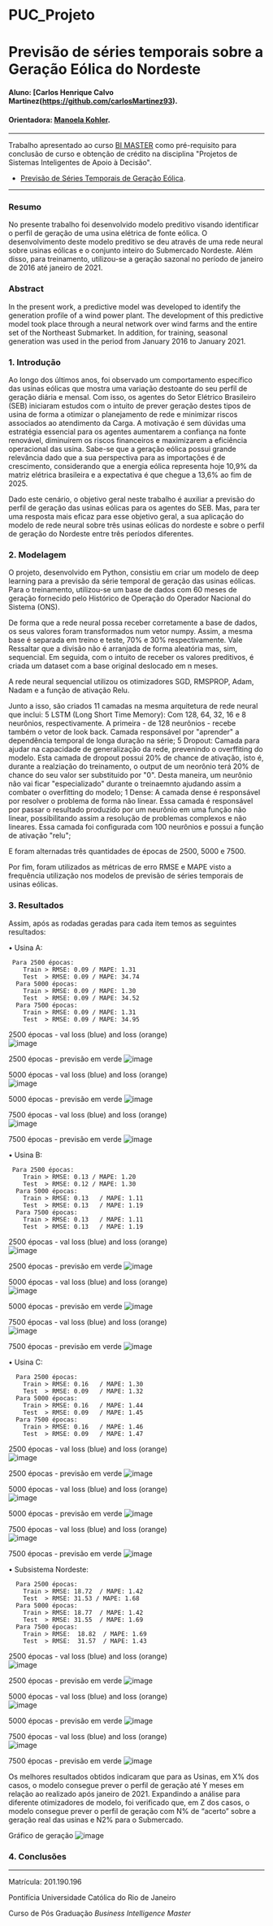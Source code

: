 # PUC_Projeto
# Previsão de séries temporais sobre a Geração Eólica do Nordeste

#### Aluno: [Carlos Henrique Calvo Martinez(https://github.com/carlosMartinez93).
#### Orientadora: [Manoela Kohler](https://github.com/manoelakohler).

---

Trabalho apresentado ao curso [BI MASTER](https://ica.puc-rio.ai/bi-master) como pré-requisito para conclusão de curso e obtenção de crédito na disciplina "Projetos de Sistemas Inteligentes de Apoio à Decisão".

<!-- para os links a seguir, caso os arquivos estejam no mesmo repositório que este README, não há necessidade de incluir o link completo: basta incluir o nome do arquivo, com extensão, que o GitHub completa o link corretamente -->
- [Previsão de Séries Temporais de Geração Eólica](https://github.com/carlosMartinez93/PUC_Projeto/blob/main/Previsao_Geracao_Eolica.py).

---

### Resumo

No presente trabalho foi desenvolvido modelo preditivo visando identificar o perfil de geração de uma usina elétrica de fonte eólica.
O desenvolvimento deste modelo preditivo se deu através de uma rede neural sobre usinas eólicas e o conjunto inteiro do Submercado Nordeste.
Além disso, para treinamento, utilizou-se a geração sazonal no período de janeiro de 2016 até janeiro de 2021.

### Abstract

In the present work, a predictive model was developed to identify the generation profile of a wind power plant.
The development of this predictive model took place through a neural network over wind farms and the entire set of the Northeast Submarket.
In addition, for training, seasonal generation was used in the period from January 2016 to January 2021.

### 1. Introdução

Ao longo dos últimos anos, foi observado um comportamento específico das usinas eólicas que mostra uma variação destoante do seu perfil de geração diária e mensal. 
Com isso, os agentes do Setor Elétrico Brasileiro (SEB) iniciaram estudos com o intuito de prever geração destes tipos de usina de forma a otimizar o planejamento de rede e minimizar riscos associados ao atendimento da Carga.
A motivação é sem dúvidas uma estratégia essencial para os agentes aumentarem a confiança na fonte renovável, diminuírem os riscos financeiros e maximizarem a eficiência operacional das usina.
Sabe-se que a geração eólica possui grande relevância dado que a sua perspectiva para as importações é de crescimento, considerando que a energia eólica representa hoje 10,9% da matriz elétrica brasileira e a expectativa é que chegue a 13,6% ao fim de 2025.

Dado este cenário, o objetivo geral neste trabalho é auxiliar a previsão do perfil de geração das usinas eólicas para os agentes do SEB.
Mas, para ter uma resposta mais eficaz para esse objetivo geral, a sua aplicação do modelo de rede neural sobre três usinas eólicas do nordeste e sobre o perfil de geração do Nordeste entre três períodos diferentes.

### 2. Modelagem

O projeto, desenvolvido em Python, consistiu em criar um modelo de deep learning para a previsão da série temporal de geração das usinas eólicas.
Para o treinamento, utilizou-se um base de dados com 60 meses de geração fornecido pelo Histórico de Operação do Operador Nacional do Sistema (ONS).

De forma que a rede neural possa receber corretamente a base de dados, os seus valores foram transformados num vetor numpy.
Assim, a mesma base é separada em treino e teste, 70% e 30% respectivamente. Vale Ressaltar que a divisão não é arranjada de forma aleatória mas, sim, sequencial.
Em seguida, com o intuito de receber os valores preditivos, é criada um dataset com a base original deslocado em n meses.

A rede neural sequencial utilizou os otimizadores SGD, RMSPROP, Adam, Nadam e a função de ativação Relu.

Junto a isso, são criados 11 camadas na mesma arquitetura de rede neural que inclui:
5 LSTM (Long Short Time Memory): Com 128, 64, 32, 16 e 8 neurônios, respectivamente. A primeira - de 128 neurônios - recebe também o vetor de look back. Camada responsável por "aprender" a dependência temporal de longa duração na série;
5 Dropout: Camada para ajudar na capacidade de generalização da rede, prevenindo o overffiting do modelo. Esta camada de dropout possui 20% de chance de ativação, isto é, durante a realziação do treinamento, o output de um neorônio terá 20% de chance do seu valor ser substituido por "0". Desta maneira, um neurônio não vai ficar "especializado" durante o treinaemnto ajudando assim a combater o overfitting do modelo;
1 Dense: A camada dense é responsável por resolver o problema de forma não linear. Essa camada é responsável por passar o resultado produzido por um neurônio em uma função não linear, possibilitando assim a resolução de problemas complexos e não lineares. Essa camada foi configurada com 100 neurônios e possui a função de ativação "relu";

E foram alternadas três quantidades de épocas de 2500, 5000 e 7500.

Por fim, foram utilizados as métricas de erro RMSE e MAPE visto a frequência utilização nos modelos de previsão de séries temporais de usinas eólicas.

### 3. Resultados

Assim, após as rodadas geradas para cada item temos as seguintes resultados:

•	Usina A:
     
     Para 2500 épocas:
        Train > RMSE: 0.09 / MAPE: 1.31 
        Test  > RMSE: 0.09 / MAPE: 34.74 
      Para 5000 épocas:
        Train > RMSE: 0.09 / MAPE: 1.30  
        Test  > RMSE: 0.09 / MAPE: 34.52  
      Para 7500 épocas:
        Train > RMSE: 0.09 / MAPE: 1.31  
        Test  > RMSE: 0.09 / MAPE: 34.95   
        
2500 épocas - val loss (blue) and loss (orange)       
 ![image](https://user-images.githubusercontent.com/102811613/163443207-53068eab-15df-4dc7-8386-a13f5cad70d4.png)

2500 épocas - previsão em verde
![image](https://user-images.githubusercontent.com/102811613/163443192-7031712d-353d-4e96-8f47-8f9f1488ef99.png)

5000 épocas - val loss (blue) and loss (orange)       
![image](https://user-images.githubusercontent.com/102811613/163442752-41a1aaad-f4ef-4243-8ed5-cc8d869df243.png)

5000 épocas - previsão em verde
![image](https://user-images.githubusercontent.com/102811613/163442777-b6bbc9c6-b4c4-44c6-b6a2-ea4b347d6844.png)

7500 épocas - val loss (blue) and loss (orange)       
![image](https://user-images.githubusercontent.com/102811613/163440815-7e6cd98a-6183-47b8-87be-74891745b52b.png)

7500 épocas - previsão em verde
![image](https://user-images.githubusercontent.com/102811613/163440839-b068e765-c7e9-4d3a-9900-917081f9647e.png)
        
•	Usina B:
     
     Para 2500 épocas:
        Train > RMSE: 0.13 / MAPE: 1.20 
        Test  > RMSE: 0.12 / MAPE: 1.30 
      Para 5000 épocas:
        Train > RMSE: 0.13   / MAPE: 1.11  
        Test  > RMSE: 0.13   / MAPE: 1.19   
      Para 7500 épocas:
        Train > RMSE: 0.13   / MAPE: 1.11  
        Test  > RMSE: 0.13   / MAPE: 1.19 
        
 2500 épocas - val loss (blue) and loss (orange)       
 ![image](https://user-images.githubusercontent.com/102811613/162583249-33b7e57a-2223-4ca8-98d3-ebd868765f74.png)
 
 2500 épocas - previsão em verde
![image](https://user-images.githubusercontent.com/102811613/162583269-4b5eaa9e-21b2-4159-b773-9f9ef40ef2a1.png)

 5000 épocas - val loss (blue) and loss (orange)       
![image](https://user-images.githubusercontent.com/102811613/163439738-05954d78-cc1a-451d-a1b7-6870c90c4daf.png)

 5000 épocas - previsão em verde
![image](https://user-images.githubusercontent.com/102811613/163439777-11dfa1fa-a0f3-4932-b356-1ddeb190fd27.png)

7500 épocas - val loss (blue) and loss (orange)       
![image](https://user-images.githubusercontent.com/102811613/163440368-4fa7c9ab-3fd0-44ac-ba7f-8be113417fb0.png)

7500 épocas - previsão em verde
![image](https://user-images.githubusercontent.com/102811613/163440407-9c9b95ea-2936-4168-bbf6-56990f7f7066.png)


•	Usina C:
      
      Para 2500 épocas:
        Train > RMSE: 0.16   / MAPE: 1.30 
        Test  > RMSE: 0.09   / MAPE: 1.32 
      Para 5000 épocas:
        Train > RMSE: 0.16   / MAPE: 1.44 
        Test  > RMSE: 0.09   / MAPE: 1.45 
      Para 7500 épocas:
        Train > RMSE: 0.16   / MAPE: 1.46
        Test  > RMSE: 0.09   / MAPE: 1.47  
2500 épocas - val loss (blue) and loss (orange)       
 ![image](https://user-images.githubusercontent.com/102811613/163681191-554b491e-17b6-4cfe-aa70-bd16fcfb27f8.png)

2500 épocas - previsão em verde
![image](https://user-images.githubusercontent.com/102811613/163681221-ab7cc3f4-82ca-4d0a-8351-7e7c6adb11e3.png)

5000 épocas - val loss (blue) and loss (orange)       
![image](https://user-images.githubusercontent.com/102811613/163681312-27e50ea6-df0e-44d9-a7f8-ca9da4d1afd1.png)

5000 épocas - previsão em verde
![image](https://user-images.githubusercontent.com/102811613/163681308-a868cd07-ee5f-4fe0-b624-5fea8b77e37c.png)

7500 épocas - val loss (blue) and loss (orange)       
![image](https://user-images.githubusercontent.com/102811613/163681413-602067c8-9359-4ab7-ac0b-1c3bbe107631.png)

7500 épocas - previsão em verde
![image](https://user-images.githubusercontent.com/102811613/163681407-cde522f5-0627-4e82-9c4f-2e821da3ce97.png)

•	Subsistema Nordeste:
      
      Para 2500 épocas:
        Train > RMSE: 18.72  / MAPE: 1.42
        Test  > RMSE: 31.53 / MAPE: 1.68 
      Para 5000 épocas:
        Train > RMSE: 18.77  / MAPE: 1.42
        Test  > RMSE: 31.55  / MAPE: 1.69 
      Para 7500 épocas:
        Train > RMSE:  18.82  / MAPE: 1.69  
        Test  > RMSE:  31.57  / MAPE: 1.43      

2500 épocas - val loss (blue) and loss (orange)       
 ![image](https://user-images.githubusercontent.com/102811613/163682656-a0a3b457-636c-4739-91b6-00f712c335cd.png)

2500 épocas - previsão em verde
![image](https://user-images.githubusercontent.com/102811613/163682682-c84f63c3-1dc8-43a2-ac9a-9f98a4a93669.png)

5000 épocas - val loss (blue) and loss (orange)       
![image](https://user-images.githubusercontent.com/102811613/163682282-0d129b3e-4dc8-4dd9-9170-b5682cf20f51.png)

5000 épocas - previsão em verde
![image](https://user-images.githubusercontent.com/102811613/163682306-ac8b9adc-4803-4223-9be0-c3cc3eed5dd4.png)

7500 épocas - val loss (blue) and loss (orange)       
![image](https://user-images.githubusercontent.com/102811613/163681913-03d99790-fdfb-4907-9386-3cbe92a2a659.png)

7500 épocas - previsão em verde
![image](https://user-images.githubusercontent.com/102811613/163681920-f565ca24-7651-4f96-810e-598233fd9267.png)


Os melhores resultados obtidos indicaram que para as Usinas, em X% dos casos, o modelo consegue prever o perfil de geração até Y meses em relação ao realizado após janeiro de 2021. Expandindo a análise para diferente otimizadores de modelo, foi verificado que, em Z dos casos, o modelo consegue prever o perfil de geração com N% de “acerto” sobre a geração real das usinas e N2% para o Submercado.

Gráfico de geração
![image](https://user-images.githubusercontent.com/102811613/162490620-b560e235-5b47-432d-a070-8dfa0a27d1c6.png)

### 4. Conclusões


---

Matrícula: 201.190.196

Pontifícia Universidade Católica do Rio de Janeiro

Curso de Pós Graduação *Business Intelligence Master*

